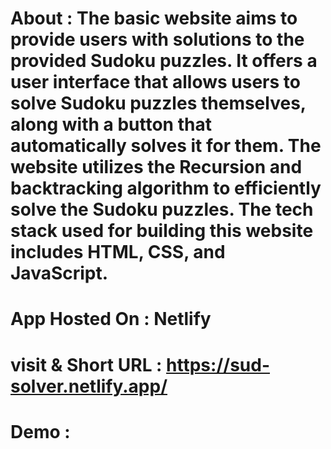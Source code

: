 # About :  The basic website aims to provide users with solutions to the provided Sudoku puzzles. It offers a user interface that allows users to solve Sudoku puzzles themselves, along with a button that automatically solves it for them. The website utilizes the Recursion and backtracking algorithm to efficiently solve the Sudoku puzzles. The tech stack used for building this website includes HTML, CSS, and JavaScript.
# App Hosted On : Netlify
# visit & Short URL : https://sud-solver.netlify.app/
# Demo : 
